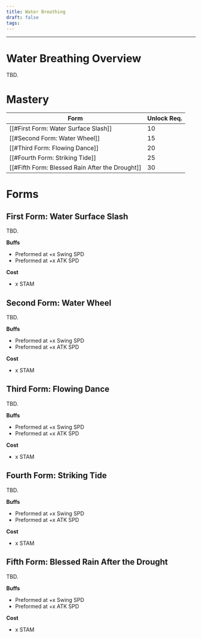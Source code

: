 ```yaml
---
title: Water Breathing
draft: false
tags:
---
```


---
# Water Breathing Overview
TBD.
# Mastery

| Form | Unlock Req. |
|------|------|
| [[#First Form: Water Surface Slash]] | 10
| [[#Second Form: Water Wheel]] | 15
| [[#Third Form: Flowing Dance]] | 20
| [[#Fourth Form: Striking Tide]] | 25
| [[#Fifth Form: Blessed Rain After the Drought]] | 30
 
# Forms

## First Form: Water Surface Slash

TBD.

**Buffs**
- Preformed at +x Swing SPD
- Preformed at +x ATK SPD

**Cost**
- x STAM

## Second Form: Water Wheel

TBD.

**Buffs**
- Preformed at +x Swing SPD
- Preformed at +x ATK SPD

**Cost**
- x STAM

## Third Form: Flowing Dance

TBD.

**Buffs**
- Preformed at +x Swing SPD
- Preformed at +x ATK SPD

**Cost**
- x STAM

## Fourth Form: Striking Tide

TBD.

**Buffs**
- Preformed at +x Swing SPD
- Preformed at +x ATK SPD

**Cost**
- x STAM

## Fifth Form: Blessed Rain After the Drought

TBD.

**Buffs**
- Preformed at +x Swing SPD
- Preformed at +x ATK SPD

**Cost**
- x STAM

